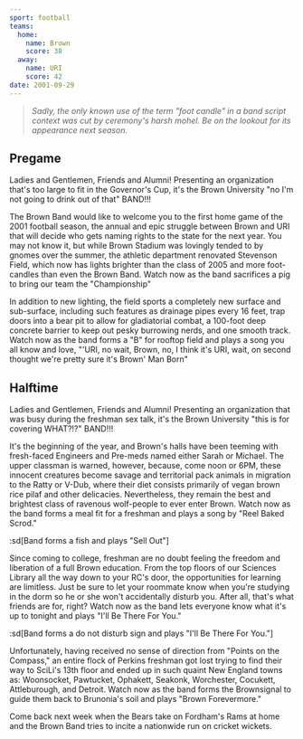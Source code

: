 ```yaml
---
sport: football
teams:
  home:
    name: Brown
    score: 38
  away:
    name: URI
    score: 42
date: 2001-09-29
---
```


> _Sadly, the only known use of the term "foot candle" in a band script context was cut by ceremony's harsh mohel. Be on the lookout for its appearance next season._

## Pregame

Ladies and Gentlemen, Friends and Alumni! Presenting an organization that's too large to fit in the Governor's Cup, it's the Brown University "no I'm not going to drink out of that" BAND!!!

The Brown Band would like to welcome you to the first home game of the 2001 football season, the annual and epic struggle between Brown and URI that will decide who gets naming rights to the state for the next year. You may not know it, but while Brown Stadium was lovingly tended to by gnomes over the summer, the athletic department renovated Stevenson Field, which now has lights brighter than the class of 2005 and more foot-candles than even the Brown Band. Watch now as the band sacrifices a pig to bring our team the "Championship"

In addition to new lighting, the field sports a completely new surface and sub-surface, including such features as drainage pipes every 16 feet, trap doors into a bear pit to allow for gladiatorial combat, a 100-foot deep concrete barrier to keep out pesky burrowing nerds, and one smooth track. Watch now as the band forms a "B" for rooftop field and plays a song you all know and love, "'URI, no wait, Brown, no, I think it's URI, wait, on second thought we're pretty sure it's Brown' Man Born"

## Halftime

Ladies and Gentlemen, Friends and Alumni! Presenting an organization that was busy during the freshman sex talk, it's the Brown University "this is for covering WHAT?!?" BAND!!!

It's the beginning of the year, and Brown's halls have been teeming with fresh-faced Engineers and Pre-meds named either Sarah or Michael. The upper classman is warned, however, because, come noon or 6PM, these innocent creatures become savage and territorial pack animals in migration to the Ratty or V-Dub, where their diet consists primarily of vegan brown rice pilaf and other delicacies. Nevertheless, they remain the best and brightest class of ravenous wolf-people to ever enter Brown. Watch now as the band forms a meal fit for a freshman and plays a song by "Reel Baked Scrod."

:sd[Band forms a fish and plays "Sell Out"]

Since coming to college, freshman are no doubt feeling the freedom and liberation of a full Brown education. From the top floors of our Sciences Library all the way down to your RC's door, the opportunities for learning are limitless. Just be sure to let your roommate know when you're studying in the dorm so he or she won't accidentally disturb you. After all, that's what friends are for, right? Watch now as the band lets everyone know what it's up to tonight and plays "I'll Be There For You."

:sd[Band forms a do not disturb sign and plays "I'll Be There For You."]

Unfortunately, having received no sense of direction from "Points on the Compass," an entire flock of Perkins freshman got lost trying to find their way to SciLi's 13th floor and ended up in such quaint New England towns as: Woonsocket, Pawtucket, Ophakett, Seakonk, Worchester, Cocukett, Attleburough, and Detroit. Watch now as the band forms the Brownsignal to guide them back to Brunonia's soil and plays "Brown Forevermore."

Come back next week when the Bears take on Fordham's Rams at home and the Brown Band tries to incite a nationwide run on cricket wickets.
